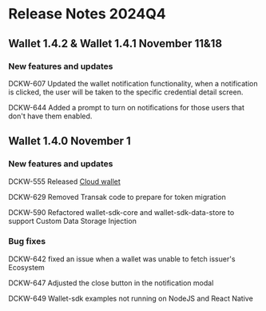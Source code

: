 # Release Notes 2024Q4

## Wallet 1.4.2 & Wallet 1.4.1 November 11&18

### New features and updates

DCKW-607 Updated the wallet notification functionality, when a notification is clicked, the user will be taken to the specific credential detail screen.

DCKW-644 Added a prompt to turn on notifications for those users that don't have them enabled.&#x20;

## Wallet 1.4.0 November 1

### New features and updates

DCKW-555 Released [Cloud wallet ](../wallet-sdk/cloud-wallet.md)

DCKW-629 Removed Transak code to prepare for token migration

DCKW-590 Refactored wallet-sdk-core and wallet-sdk-data-store to support Custom Data Storage Injection

### Bug fixes

DCKW-642  fixed an issue when a wallet was unable to fetch issuer's Ecosystem

DCKW-647 Adjusted the close button in the notification modal

DCKW-649 Wallet-sdk examples not running on NodeJS and React Native
